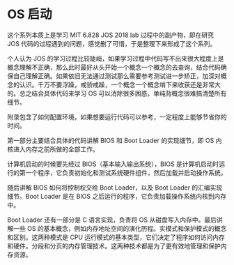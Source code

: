 # OS 启动

这个系列本质上是学习 MIT 6.828 JOS 2018 lab 过程中的副产物，即在研究 JOS 代码的过程遇到的问题，感觉删了可惜，于是整理下来形成了这个系列。

个人认为 JOS 的学习过程比较陡峭，如果学习过程中代码写不出来很大程度上是概念理解不正确，那么此时最好从头开始一个概念一个概念的去查询，结合代码确保自己理解正确。如果依旧无法通过测试那么需要参考测试进一步矫正，加深对概念的认识。千万不要浮躁，戒骄戒躁，一个概念一个概念啃下来收获还是非常大的。总之结合具体代码来学习 OS 可以消除很多困惑，单纯背概念很难搞清楚所有细节。

附录包含了如何配置环境，如果想要运行代码可以参考，一定程度上能够节省你的时间。

第一部分主要结合具体的代码讲解 BIOS 和 Boot Loader 的实现细节，即 OS 内核进入内存之前所做的全部工作。

计算机启动的时候要先经过 BIOS（基本输入输出系统），BIOS 是计算机启动时运行的第一个程序，它负责初始化和测试系统硬件组件，然后加载并启动操作系统。

随后讲解 BIOS 如何将控制权交给 Boot Loader，以及 Boot Loader 的汇编实现细节。Boot Loader 是在 BIOS 之后运行的程序，它负责加载操作系统内核到内存中。

Boot Loader 还有一部分是 C 语言实现，负责将 OS 从磁盘写入内存中。最后讲解一些 OS 的基本概念，例如内存地址空间的演化历程。实模式和保护模式的概念和区别。这两种模式是 CPU 运行模式的基本类型，它们决定了程序如何访问内存和硬件。分段和分页的内存管理技术。这两种技术都是为了更有效地管理和保护内存资源。
